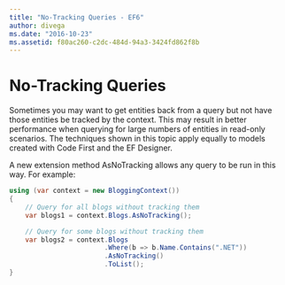 ```yaml
---
title: "No-Tracking Queries - EF6"
author: divega
ms.date: "2016-10-23"
ms.assetid: f80ac260-c2dc-484d-94a3-3424fd862f8b
---
```

# No-Tracking Queries
Sometimes you may want to get entities back from a query but not have those entities be tracked by the context. This may result in better performance when querying for large numbers of entities in read-only scenarios. The techniques shown in this topic apply equally to models created with Code First and the EF Designer.  

A new extension method AsNoTracking allows any query to be run in this way. For example:  

``` csharp
using (var context = new BloggingContext())
{
    // Query for all blogs without tracking them
    var blogs1 = context.Blogs.AsNoTracking();

    // Query for some blogs without tracking them
    var blogs2 = context.Blogs
                        .Where(b => b.Name.Contains(".NET"))
                        .AsNoTracking()
                        .ToList();
}
```  
